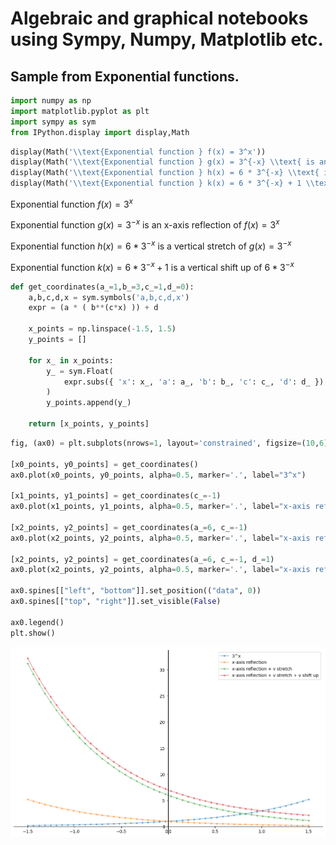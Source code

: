 # Algebraic and graphical notebooks using Sympy, Numpy, Matplotlib etc.

## Sample from Exponential functions.

```python
import numpy as np
import matplotlib.pyplot as plt
import sympy as sym
from IPython.display import display,Math
```


```python
display(Math('\\text{Exponential function } f(x) = 3^x'))
display(Math('\\text{Exponential function } g(x) = 3^{-x} \\text{ is an x-axis reflection of } f(x)=3^x'))
display(Math('\\text{Exponential function } h(x) = 6 * 3^{-x} \\text{ is a vertical stretch of } g(x) = 3^{-x}'))
display(Math('\\text{Exponential function } k(x) = 6 * 3^{-x} + 1 \\text{ is a vertical shift up of } 6 * 3^{-x}'))
```


$\displaystyle \text{Exponential function } f(x) = 3^x$

$\displaystyle \text{Exponential function } g(x) = 3^{-x} \text{ is an x-axis reflection of } f(x)=3^x$

$\displaystyle \text{Exponential function } h(x) = 6 * 3^{-x} \text{ is a vertical stretch of } g(x) = 3^{-x}$

$\displaystyle \text{Exponential function } k(x) = 6 * 3^{-x} + 1 \text{ is a vertical shift up of } 6 * 3^{-x}$


```python
def get_coordinates(a_=1,b_=3,c_=1,d_=0):
    a,b,c,d,x = sym.symbols('a,b,c,d,x')
    expr = (a * ( b**(c*x) )) + d
    
    x_points = np.linspace(-1.5, 1.5)
    y_points = []
    
    for x_ in x_points:
        y_ = sym.Float(
            expr.subs({ 'x': x_, 'a': a_, 'b': b_, 'c': c_, 'd': d_ })
        )
        y_points.append(y_)
    
    return [x_points, y_points]
```


```python
fig, (ax0) = plt.subplots(nrows=1, layout='constrained', figsize=(10,6))

[x0_points, y0_points] = get_coordinates()
ax0.plot(x0_points, y0_points, alpha=0.5, marker='.', label="3^x")

[x1_points, y1_points] = get_coordinates(c_=-1)
ax0.plot(x1_points, y1_points, alpha=0.5, marker='.', label="x-axis reflection")

[x2_points, y2_points] = get_coordinates(a_=6, c_=-1)
ax0.plot(x2_points, y2_points, alpha=0.5, marker='.', label="x-axis reflection + v stretch")

[x2_points, y2_points] = get_coordinates(a_=6, c_=-1, d_=1)
ax0.plot(x2_points, y2_points, alpha=0.5, marker='.', label="x-axis reflection + v stretch + v shift up")

ax0.spines[["left", "bottom"]].set_position(("data", 0))
ax0.spines[["top", "right"]].set_visible(False)

ax0.legend()
plt.show()
```

    
![png](output.png)
